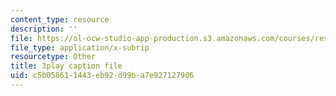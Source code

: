 ```yaml
---
content_type: resource
description: ''
file: https://ol-ocw-studio-app-production.s3.amazonaws.com/courses/res-6-012-introduction-to-probability-spring-2018/c5b058611443eb92d99ba7e927127906_MPRKc4UPoJk.srt
file_type: application/x-subrip
resourcetype: Other
title: 3play caption file
uid: c5b05861-1443-eb92-d99b-a7e927127906
---
```

